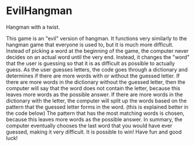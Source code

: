 EvilHangman
===========

Hangman with a twist.

This game is an "evil" version of hangman. It functions very similarly to the hangman game that everyone is used to, but it is much more difficult.
Instead of picking a word at the beginning of the game, the computer never decides on an actual word until the very end. Instead, it changes the "word" that the user is guessing so that it is as difficult as possible to actually guess.
As the user guesses letters, the code goes through a dictionary and determines if there are more words with or without the guessed letter. If there are more words in the dictionary without the guessed letter, then the computer will say that the word does not contain the letter, because this leaves more words as the possible answer. If there are more words in the dictionary with the letter, the computer will split up the words based on the pattern that the guessed letter forms in the word. (this is explained better in the code below) The pattern that has the most matching words is chosen, because this leaves more words as the possible answer.
In summary, the computer eventually chooses the last word that you would have ever guessed, making it very difficult.
It is possible to win! Have fun and good luck!
